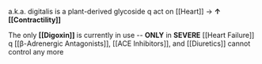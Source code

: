 a.k.a. digitalis is a plant-derived glycoside q act on [[Heart]] → **↑ [[Contractility]]** 

The only **[[Digoxin]]** is currently in use -- **ONLY** in **SEVERE** [[Heart Failure]] q [[β-Adrenergic Antagonists]], [[ACE Inhibitors]], and [[Diuretics]] cannot control any more